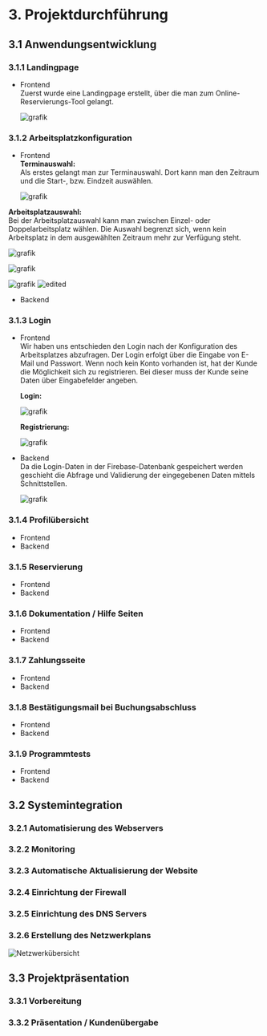 # 3. Projektdurchführung

## 3.1 Anwendungsentwicklung
### 3.1.1 Landingpage
* Frontend </br>
Zuerst wurde eine Landingpage erstellt, über die man zum Online-Reservierungs-Tool gelangt. </p>
![grafik](https://user-images.githubusercontent.com/72852065/214048801-516693a6-b6cb-4e47-a470-0658e38f95d4.png)

### 3.1.2 Arbeitsplatzkonfiguration
* Frontend </br>
<strong>Terminauswahl: </strong> </br>
Als erstes gelangt man zur Terminauswahl. Dort kann man den Zeitraum und die Start-, bzw. Eindzeit auswählen.</p>
![grafik](https://user-images.githubusercontent.com/72852065/214051100-b5c7c2e9-46d4-47be-acec-2c0f92d36e3f.png) </p>

<strong>Arbeitsplatzauswahl:</strong></br>
Bei der Arbeitsplatzauswahl kann man zwischen Einzel- oder Doppelarbeitsplatz wählen. Die Auswahl begrenzt sich, wenn kein Arbeitsplatz in dem ausgewählten Zeitraum mehr zur Verfügung steht. </p>
![grafik](https://user-images.githubusercontent.com/72852065/214238131-8b658d7c-9440-4e11-8902-e0bc2cb3db5e.png) </p>

![grafik](https://user-images.githubusercontent.com/72852065/214238195-7e06409d-9df7-4db1-ae86-0135241227f9.png) </p>
![grafik](https://user-images.githubusercontent.com/72852065/214238626-97ce8523-f0ab-4072-9268-28c2ba0c282a.png)
![edited](https://user-images.githubusercontent.com/72852065/214238361-8646f52c-9586-41d5-8a88-c2136ac99559.png) </p>


* Backend

### 3.1.3 Login
* Frontend </br>
Wir haben uns entschieden den Login nach der Konfiguration des Arbeitsplatzes abzufragen. Der Login erfolgt über die Eingabe von E-Mail und Passwort. Wenn noch kein Konto vorhanden ist, hat der Kunde die Möglichkeit sich zu registrieren. Bei dieser muss der Kunde seine Daten über Eingabefelder angeben. </p>
<strong>Login:</strong> </p>
![grafik](https://user-images.githubusercontent.com/72852065/214049304-9c73a252-9f38-41df-b893-3d81c5c005c1.png) </p>
<strong>Registrierung:</strong> </p>
![grafik](https://user-images.githubusercontent.com/72852065/214049524-e6706c16-2728-41c2-8bfa-6ebdd5f9c855.png) </p>

* Backend </br>
Da die Login-Daten in der Firebase-Datenbank gespeichert werden geschieht die Abfrage und Validierung der eingegebenen Daten mittels Schnittstellen. </p>
![grafik](https://user-images.githubusercontent.com/72852065/214237752-5b196db3-43d0-4670-8496-c3400c6bacda.png)


### 3.1.4 Profilübersicht
* Frontend
* Backend
### 3.1.5 Reservierung
* Frontend
* Backend
### 3.1.6 Dokumentation / Hilfe Seiten
* Frontend
* Backend
### 3.1.7 Zahlungsseite
* Frontend
* Backend
### 3.1.8 Bestätigungsmail bei Buchungsabschluss
* Frontend
* Backend
### 3.1.9 Programmtests
* Frontend
* Backend

## 3.2 Systemintegration
### 3.2.1 Automatisierung des Webservers
### 3.2.2 Monitoring
### 3.2.3 Automatische Aktualisierung der Website
### 3.2.4 Einrichtung der Firewall
### 3.2.5 Einrichtung des DNS Servers
### 3.2.6 Erstellung des Netzwerkplans
![Netzwerkübersicht](https://user-images.githubusercontent.com/72852065/212857433-0980954b-f5f4-4e52-86f0-db2f07fc1af8.png)

## 3.3 Projektpräsentation
### 3.3.1 Vorbereitung
### 3.3.2 Präsentation / Kundenübergabe
